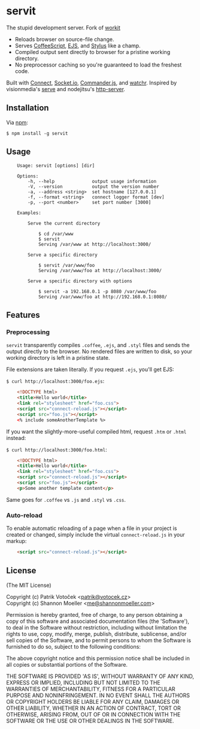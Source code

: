 servit
======

The stupid development server. Fork of [workit][workit]

- Reloads browser on source-file change.
- Serves [CoffeeScript][coffee], [EJS][ejs], and [Stylus][stylus] like a champ.
- Compiled output sent directly to browser for a pristine working directory.
- No preprocessor caching so you're guaranteed to load the freshest code.

Built with [Connect][connect], [Socket.io][socket-io], [Commander.js][commander], and
[watchr][watchr]. Inspired by visionmedia's [serve][serve] and nodejitsu's
[http-server][http-server].

Installation
------------

Via [npm](http://npmjs.org/):

	$ npm install -g servit

Usage
-----

```
	Usage: servit [options] [dir]

	Options:
		-h, --help				output usage information
		-V, --version			output the version number
		-a, --address <string>	set hostname [127.0.0.1]
		-f, --format <string>	connect logger format [dev]
		-p, --port <number>		set port number [3000]

	Examples:

		Serve the current directory

			$ cd /var/www
			$ servit
			Serving /var/www at http://localhost:3000/

		Serve a specific directory

			$ servit /var/www/foo
			Serving /var/www/foo at http://localhost:3000/

		Serve a specific directory with options

			$ servit -a 192.168.0.1 -p 8080 /var/www/foo
			Serving /var/www/foo at http://192.168.0.1:8080/
```

Features
--------

### Preprocessing

`servit` transparently compiles `.coffee`, `.ejs`, and `.styl` files and sends
the output directly to the browser. No rendered files are written to disk, so
your working directory is left in a pristine state.

File extensions are taken literally. If you request `.ejs`, you'll get EJS:

`$ curl http://localhost:3000/foo.ejs`:

```html
	<!DOCTYPE html>
	<title>Hello world</title>
	<link rel="stylesheet" href="foo.css">
	<script src="connect-reload.js"></script>
	<script src="foo.js"></script>
	<% include someAnotherTemplate %>
```

If you want the slightly-more-useful compiled html, request `.htm` or `.html`
instead:

`$ curl http://localhost:3000/foo.html`:

```html
	<!DOCTYPE html>
	<title>Hello world</title>
	<link rel="stylesheet" href="foo.css">
	<script src="connect-reload.js"></script>
	<script src="foo.js"></script>
	<p>Some another template content</p>
```

Same goes for `.coffee` vs `.js` and `.styl` vs `.css`.

### Auto-reload

To enable automatic reloading of a page when a file in your project is created
or changed, simply include the virtual `connect-reload.js` in your markup:

```html
	<script src="connect-reload.js"></script>
```

License
-------

(The MIT License)

Copyright (c) Patrik Votoček &lt;patrik@votocek.cz&gt;  
Copyright (c) Shannon Moeller &lt;me@shannonmoeller.com&gt;

Permission is hereby granted, free of charge, to any person obtaining
a copy of this software and associated documentation files (the
'Software'), to deal in the Software without restriction, including
without limitation the rights to use, copy, modify, merge, publish,
distribute, sublicense, and/or sell copies of the Software, and to
permit persons to whom the Software is furnished to do so, subject to
the following conditions:

The above copyright notice and this permission notice shall be
included in all copies or substantial portions of the Software.

THE SOFTWARE IS PROVIDED 'AS IS', WITHOUT WARRANTY OF ANY KIND,
EXPRESS OR IMPLIED, INCLUDING BUT NOT LIMITED TO THE WARRANTIES OF
MERCHANTABILITY, FITNESS FOR A PARTICULAR PURPOSE AND NONINFRINGEMENT.
IN NO EVENT SHALL THE AUTHORS OR COPYRIGHT HOLDERS BE LIABLE FOR ANY
CLAIM, DAMAGES OR OTHER LIABILITY, WHETHER IN AN ACTION OF CONTRACT,
TORT OR OTHERWISE, ARISING FROM, OUT OF OR IN CONNECTION WITH THE
SOFTWARE OR THE USE OR OTHER DEALINGS IN THE SOFTWARE.

[workit]: https://github.com/shannonmoeller/workit
[coffee]: http://coffeescript.org/
[commander]: http://visionmedia.github.com/commander.js/
[connect]: http://senchalabs.org/connect/
[watchr]: https://github.com/bevry/watchr/
[http-server]: https://github.com/nodeapps/http-server/
[ejs]: https://github.com/visionmedia/ejs
[serve]: https://github.com/visionmedia/serve/
[socket-io]: http://socket.io/
[stylus]: http://learnboost.github.com/stylus/
